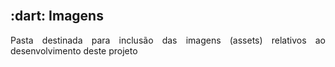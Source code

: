 <br id="topo">

<span id="imagens">

<h2> :dart: Imagens</h2>

<p align="justify"> Pasta destinada para inclusão das imagens (assets) relativos ao desenvolvimento deste projeto</p>

<br>

